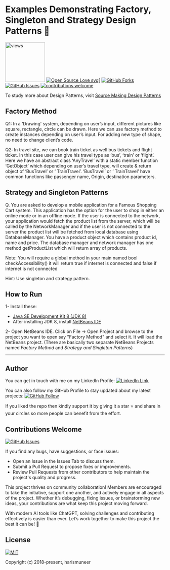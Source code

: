 # Examples Demonstrating Factory, Singleton and Strategy Design Patterns 🐉 


<a href="https://github.com/harismuneer"><img alt="views" title="Github views" src="https://komarev.com/ghpvc/?username=harismuneer&style=flat-square" width="125"/></a>
[![Open Source Love svg1](https://badges.frapsoft.com/os/v1/open-source.svg?v=103)](#)
[![GitHub Forks](https://img.shields.io/github/forks/harismuneer/Factory-Singleton-and-Strategy-Design-Patterns_Examples.svg?style=social&label=Fork&maxAge=2592000)](https://www.github.com/harismuneer/Factory-Singleton-and-Strategy-Design-Patterns_Examples/fork)
[![GitHub Issues](https://img.shields.io/github/issues/harismuneer/Factory-Singleton-and-Strategy-Design-Patterns_Examples.svg?style=flat&label=Issues&maxAge=2592000)](https://www.github.com/harismuneer/Factory-Singleton-and-Strategy-Design-Patterns_Examples/issues)
[![contributions welcome](https://img.shields.io/badge/contributions-welcome-brightgreen.svg?style=flat&label=Contributions&colorA=red&colorB=black	)](#)




To study more about Design Patterns, visit [Source Making Design Patterns](https://sourcemaking.com/design_patterns)

## Factory Method
Q1: In a ‘Drawing’ system, depending on user’s input, different pictures like square, rectangle, circle can be drawn. Here we can use factory method to create instances depending on user’s input. For adding new type of shape, no need to change client’s code. 

Q2: In travel site, we can book train ticket as well bus tickets and flight ticket. In this case user can give his travel type as ‘bus’, ‘train’ or ‘flight’.
Here we have an abstract class ‘AnyTravel’ with a static member function ‘GetObject’ which depending on user’s travel type, will create & return object of ‘BusTravel’ or ‘ TrainTravel’. ‘BusTravel’ or ‘ TrainTravel’ have common functions like passenger name, Origin, destination parameters. 


## Strategy and Singleton Patterns
Q. You are asked to develop a mobile application for a Famous Shopping Cart system.
This application has the option for the user to shop in either an online mode or in an offline mode. If the user is connected to the network, your application would fetch the product list from the server, which will be called by the NetworkManager and if the user is not connected to the server the product list will be fetched from local database using
DatabaseManager. You have a product object which contains product id, name and price.
The database manager and network manager has one method getProductList which will return array of products.

Note: You will require a global method in your main named bool checkAccessibility() it will return true if internet is connected and false if internet is not connected

Hint: Use singleton and strategy pattern.



## How to Run
1- Install these:
 * [Java SE Development Kit 8 (JDK 8)](http://www.oracle.com/technetwork/java/javase/downloads/jdk8-downloads-2133151.html)
 * After installing JDK 8, install [NetBeans IDE](https://netbeans.org/downloads/)

2- Open NetBeans IDE. Click on File -> Open Project and browse to the project you want to open say "Factory Method" and select it. It will load the NetBeans project. (There are basically two separate NetBeans Projects named *Factory Method* and *Strategy and Singleton Patterns*)


<hr>


## Author
You can get in touch with me on my LinkedIn Profile: [![LinkedIn Link](https://img.shields.io/badge/Connect-harismuneer-blue.svg?logo=linkedin&longCache=true&style=social&label=Follow)](https://www.linkedin.com/in/harismuneer)

You can also follow my GitHub Profile to stay updated about my latest projects: [![GitHub Follow](https://img.shields.io/badge/Connect-harismuneer-blue.svg?logo=Github&longCache=true&style=social&label=Follow)](https://github.com/harismuneer)

If you liked the repo then kindly support it by giving it a star ⭐ and share in your circles so more people can benefit from the effort.


## Contributions Welcome
[![GitHub Issues](https://img.shields.io/github/issues/harismuneer/Factory-Singleton-and-Strategy-Design-Patterns_Examples.svg?style=flat&label=Issues&maxAge=2592000)](https://www.github.com/harismuneer/Factory-Singleton-and-Strategy-Design-Patterns_Examples/issues)

If you find any bugs, have suggestions, or face issues:

- Open an Issue in the Issues Tab to discuss them.
- Submit a Pull Request to propose fixes or improvements.
- Review Pull Requests from other contributors to help maintain the project's quality and progress.

This project thrives on community collaboration! Members are encouraged to take the initiative, support one another, and actively engage in all aspects of the project. Whether it’s debugging, fixing issues, or brainstorming new ideas, your contributions are what keep this project moving forward.

With modern AI tools like ChatGPT, solving challenges and contributing effectively is easier than ever. Let’s work together to make this project the best it can be! 🚀


## License
[![MIT](https://img.shields.io/cocoapods/l/AFNetworking.svg?style=style&label=License&maxAge=2592000)](../master/LICENSE)

Copyright (c) 2018-present, harismuneer                                                        

<!-- PROFILE_INTRO_START -->
<!-- PROFILE_INTRO_END -->

